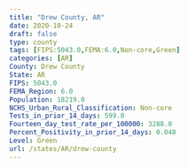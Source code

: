 ```yaml
---
title: "Drew County, AR"
date: 2020-10-24
draft: false
type: county
tags: [FIPS:5043.0,FEMA:6.0,Non-core,Green]
categories: [AR]
County: Drew County
State: AR
FIPS: 5043.0
FEMA_Region: 6.0
Population: 18219.0
NCHS_Urban_Rural_Classification: Non-core
Tests_in_prior_14_days: 599.0
Fourteen_day_test_rate_per_100000: 3288.0
Percent_Positivity_in_prior_14_days: 0.048
Level: Green
url: /states/AR/drew-county
---
```




